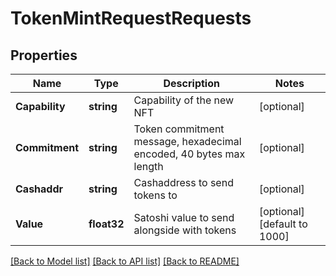 # TokenMintRequestRequests

## Properties

Name | Type | Description | Notes
------------ | ------------- | ------------- | -------------
**Capability** | **string** | Capability of the new NFT | [optional] 
**Commitment** | **string** | Token commitment message, hexadecimal encoded, 40 bytes max length | [optional] 
**Cashaddr** | **string** | Cashaddress to send tokens to | [optional] 
**Value** | **float32** | Satoshi value to send alongside with tokens | [optional] [default to 1000]

[[Back to Model list]](../README.md#documentation-for-models) [[Back to API list]](../README.md#documentation-for-api-endpoints) [[Back to README]](../README.md)


